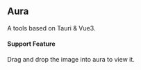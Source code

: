 ## Aura

A tools based on Tauri & Vue3.


#### Support Feature
Drag and drop the image into aura to view it. 